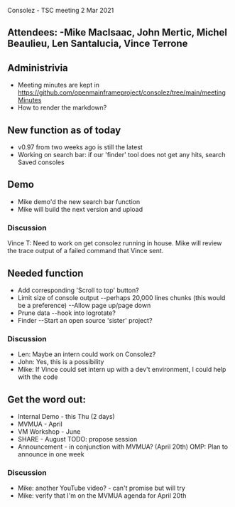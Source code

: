 Consolez - TSC meeting 2 Mar 2021

## Attendees: -Mike MacIsaac, John Mertic, Michel Beaulieu, Len Santalucia, Vince Terrone 

## Administrivia
 - Meeting minutes are kept in https://github.com/openmainframeproject/consolez/tree/main/meetingMinutes
 - How to render the markdown? 

## New function as of today 
 - v0.97 from two weeks ago is still the latest
 - Working on search bar:
   if our 'finder' tool does not get any hits, search Saved consoles

## Demo 
  - Mike demo'd the new search bar function
  - Mike will build the next version and upload 

### Discussion
Vince T: Need to work on get consolez running in house.  Mike will review the trace output of a failed command that Vince sent.

## Needed function 
 - Add corresponding 'Scroll to top' button? 
 - Limit size of console output 
    --perhaps 20,000 lines chunks (this would be a preference) 
    --Allow page up/page down 
 - Prune data
    --hook into logrotate? 
 - Finder --Start an open source 'sister' project?

### Discussion
 - Len: Maybe an intern could work on Consolez?
 - John: Yes, this is a possibility
 - Mike: If Vince could set intern up with a dev't environment, I could help with the code

## Get the word out: 
  - Internal Demo - this Thu (2 days)
  - MVMUA - April 
  - VM Workshop - June 
  - SHARE - August   TODO: propose session 
  - Announcement - in conjunction with MVMUA?  (April 20th)
    OMP: Plan to announce in one week

### Discussion
 - Mike: another YouTube video? - can't promise but will try
 - Mike: verify that I'm on the MVMUA agenda for April 20th 

